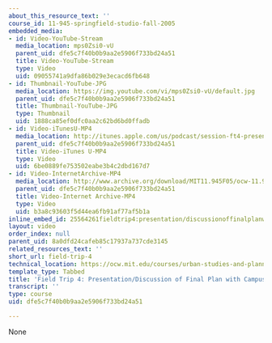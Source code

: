 ```yaml
---
about_this_resource_text: ''
course_id: 11-945-springfield-studio-fall-2005
embedded_media:
- id: Video-YouTube-Stream
  media_location: mps0Zsi0-vU
  parent_uid: dfe5c7f40b0b9aa2e5906f733bd24a51
  title: Video-YouTube-Stream
  type: Video
  uid: 09055741a9dfa86b029e3ecacd6fb648
- id: Thumbnail-YouTube-JPG
  media_location: https://img.youtube.com/vi/mps0Zsi0-vU/default.jpg
  parent_uid: dfe5c7f40b0b9aa2e5906f733bd24a51
  title: Thumbnail-YouTube-JPG
  type: Thumbnail
  uid: 1888ca85ef0dfc0aa2c62bd6bd0ffadb
- id: Video-iTunesU-MP4
  media_location: http://itunes.apple.com/us/podcast/session-ft4-presentation-discussion/id354868923?i=80690241
  parent_uid: dfe5c7f40b0b9aa2e5906f733bd24a51
  title: Video-iTunes U-MP4
  type: Video
  uid: 6be0889fe753502eabe3b4c2dbd167d7
- id: Video-InternetArchive-MP4
  media_location: http://www.archive.org/download/MIT11.945F05/ocw-11.945-08dec2005-220k.mp4
  parent_uid: dfe5c7f40b0b9aa2e5906f733bd24a51
  title: Video-Internet Archive-MP4
  type: Video
  uid: b3a8c93603f5d44ea6fb91af77af5b1a
inline_embed_id: 25564261fieldtrip4:presentation/discussionoffinalplanwithcampuscommittee66647922
layout: video
order_index: null
parent_uid: 8a0dfd24cafeb85c17937a737cde3145
related_resources_text: ''
short_url: field-trip-4
technical_location: https://ocw.mit.edu/courses/urban-studies-and-planning/11-945-springfield-studio-fall-2005/lecture-notes/field-trip-4
template_type: Tabbed
title: 'Field Trip 4: Presentation/Discussion of Final Plan with Campus Committee'
transcript: ''
type: course
uid: dfe5c7f40b0b9aa2e5906f733bd24a51

---
```

None